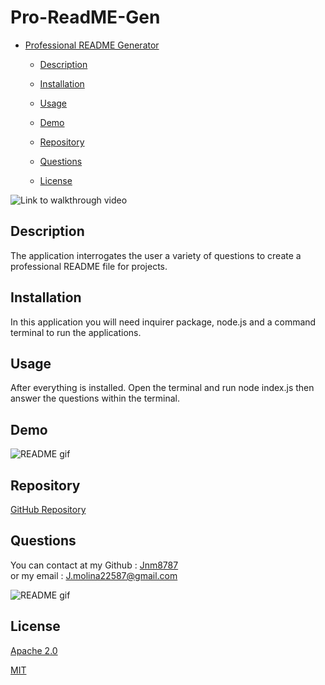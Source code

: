 # Pro-ReadME-Gen

- [Professional README Generator](#professional-readme-generator)

  - [Description](#description)
  
  - [Installation](#installation)
  
  - [Usage](#usage)
  
  - [Demo](#demo)
  
  - [Repository](#repository)
  
  - [Questions](#questions)
  
  - [License](#license)

![Link to walkthrough video](https://watch.screencastify.com/v/jsvg6dG6CVg50TQwgNZY)

## Description
The application interrogates the user a variety of questions to create a professional README file for projects.
## Installation
In this application you will need inquirer package, node.js and a command terminal to run the applications.
## Usage
After everything is installed. Open the terminal and run node index.js then answer the questions within the terminal.
## Demo
![README gif](https://media.giphy.com/media/HTvjMoiUbld8DBr4OS/giphy.gif)

## Repository
[GitHub Repository](https://github.com/Jnm8787/Pro_ReadME_Gen)
## Questions
You can contact at my Github : [Jnm8787](https://github.com/Jnm8787) <br/>
or my email : J.molina22587@gmail.com

![README gif](https://media.giphy.com/media/6Vlmkht499Prs8qNzW/giphy.gif)

## License

[Apache 2.0](https://www.apache.org/licenses/LICENSE-2.0)

[MIT](https://www.mit.edu/~amini/LICENSE.md)

